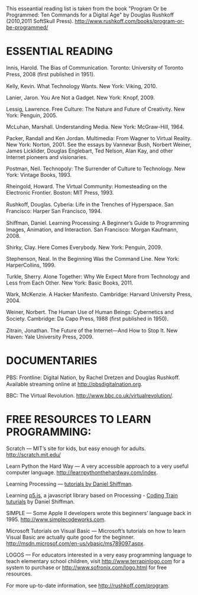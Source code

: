 This esseantial reading list is taken from the book "Program Or be Programmed: Ten Commands for a Digital Age" by Douglas Rushkoff (2010,2011 SoftSkull Press). 
http://www.rushkoff.com/books/program-or-be-programmed/




# ESSENTIAL READING

Innis, Harold. The Bias of Communication. Toronto: University of Toronto Press, 2008 (ﬁrst published in 1951).

Kelly, Kevin. What Technology Wants. New York: Viking, 2010. 

Lanier, Jaron. You Are Not a Gadget. New York: Knopf, 2009.

Lessig, Lawrence. Free Culture: The Nature and Future of Creativity. New York: Penguin, 2005.

McLuhan, Marshall. Understanding Media. New York: McGraw-Hill, 1964.

Packer, Randall and Ken Jordan. Multimedia: From Wagner to Virtual Reality. New York: Norton, 2001.  See the essays by Vannevar Bush, Norbert Weiner, James Licklider, Douglas Englebart, Ted Nelson, Alan Kay, and other Internet pioneers and visionaries.

Postman, Neil. Technopoly: The Surrender of Culture to Technology. New York: Vintage Books, 1993.

Rheingold, Howard. The Virtual Community: Homesteading on the Electronic Frontier. Boston: MIT Press, 1993.

Rushkoﬀ, Douglas. Cyberia: Life in the Trenches of Hyperspace. San Francisco: Harper San Francisco, 1994.

Shiﬀman, Daniel. Learning Processing: A Beginner’s Guide to Programming Images, Animation, and Interaction. San Francisco: Morgan Kaufmann, 2008.

Shirky, Clay. Here Comes Everybody. New York: Penguin, 2009.

Stephenson, Neal. In the Beginning Was the Command Line. New York: HarperCollins, 1999.

Turkle, Sherry. Alone Together: Why We Expect More from Technology and Less from Each Other. New York: Basic Books, 2011.

Wark, McKenzie. A Hacker Manifesto. Cambridge: Harvard University Press, 2004.

Weiner, Norbert. The Human Use of Human Beings: Cybernetics and Society. Cambridge: Da Capo Press, 1988 (ﬁrst published in 1950).

Zitrain, Jonathan. The Future of the Internet—And How to Stop It. New Haven: Yale University Press, 2009.

# DOCUMENTARIES
PBS: Frontline: Digital Nation, by Rachel Dretzen and Douglas Rushkoﬀ. Available streaming online at http://pbsdigitalnation.org.

BBC: The Virtual Revolution. http://www.bbc.co.uk/virtualrevolution/.


# FREE RESOURCES TO LEARN PROGRAMMING:

Scratch — MIT’s site for kids, but easy enough for adults. http://scratch.mit.edu/

Learn Python the Hard Way — A very accessible approach to a very useful computer language. http://learnpythonthehardway.com/index.

Learning Processing — [tutorials by Daniel Shiffman](http://www.learningprocessing.com).

Learning [p5.js](https://p5js.org/), a javascript library based on Processing - [Coding Train tuturials](https://thecodingtrain.com/Tutorials/) by Daniel Shiffman. 

SIMPLE — Some Apple II developers wrote this beginners’ language back in 1995. http://www.simplecodeworks.com.

Microsoft Tutorials on Visual Basic — Microsoft’s tutorials on how to learn Visual Basic are actually quite good for the beginner. http://msdn.microsof.com/en-us/vbasic/ms789097.aspx.

LOGOS — For educators interested in a very easy programming language to teach elementary school children, visit http://www.terrapinlogo.com for a system to purchase or http://www.sofronix.com/logo.html for free resources. 

For more up-to-date information, see http://rushkoﬀ.com/program.

